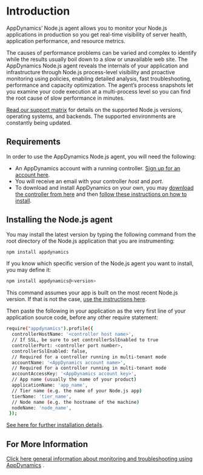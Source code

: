 Introduction
===

AppDynamics’ Node.js agent allows you to monitor your Node.js applications in production so you get real-time visibility of server health, application performance, and resource metrics.

The causes of performance problems can be varied and complex to identify while the results usually boil down to a slow or unavailable web site. The AppDynamics Node.js agent reveals the internals of your application and infrastructure through Node.js process-level visibility and proactive monitoring using policies, enabling detailed analysis, fast troubleshooting, performance and capacity optimization. The agent’s process snapshots let you examine your code execution at a multi-process level so you can find the root cause of slow performance in minutes.


[Read our support matrix](https://docs.appdynamics.com/display/PRO40/Node.js+Supported+Environments) for details on the supported Node.js versions, operating systems, and backends. The supported environments are constantly being updated.

Requirements
--
In order to use the AppDynamics Node.js agent, you will need the following:

-   An AppDynamics account with a running controller. [Sign up for an account here](https://portal.appdynamics.com/account/). 
-   You will receive an email with your controller *host* and *port*. 
- To download and install AppDynamics on your own, you may [download the controller from here](http://download.appdynamics.com/browse/zone/3/) and then [follow these instructions on how to install](https://docs.appdynamics.com/display/PRO40/Install+the+Controller).


Installing the Node.js agent
--
You may install the latest version by typing the following command from the root directory of the Node.js application that you are instrumenting: 

```sh
npm install appdynamics
```

If you know which specific version of the Node.js agent you want to install, you may define it:

```sh
npm install appdynamics@<version>
```

This command assumes your app is built on the most recent Node.js version. If that is not the case, [use the instructions here](https://docs.appdynamics.com/display/PRO40/Install+the+Node.js+Agent).

Then paste the following in your application  as the very first line of your application source code, before any other require statement:  

```sh
require("appdynamics").profile({
  controllerHostName: '<controller host name>',
  // If SSL, be sure to set controllerSslEnabled to true
  controllerPort: <controller port number>, 
  controllerSslEnabled: false, 
  // Required for a controller running in multi-tenant mode
  accountName: '<AppDynamics account name>', 
  // Required for a controller running in multi-tenant mode
  accountAccessKey: '<AppDynamics account key>', 
  // App name (usually the name of your product)
  applicationName: 'app_name',
  // Tier name (e.g. the name of your Node.js app)
  tierName: 'tier_name', 
  // Node name (e.g. the hostname of the machine)
  nodeName: 'node_name', 
 });
```

[See here for further installation details](https://docs.appdynamics.com/display/PRO40/Install+the+Node.js+Agent).

For More Information
--
[Click here general information about monitoring and troubleshooting using AppDynamics](https://docs.appdynamics.com/display/PRO40/APM+for+Node.js)
.

